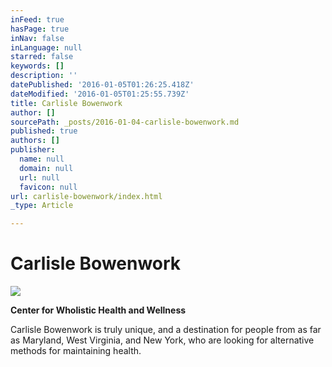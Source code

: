 ```yaml
---
inFeed: true
hasPage: true
inNav: false
inLanguage: null
starred: false
keywords: []
description: ''
datePublished: '2016-01-05T01:26:25.418Z'
dateModified: '2016-01-05T01:25:55.739Z'
title: Carlisle Bowenwork
author: []
sourcePath: _posts/2016-01-04-carlisle-bowenwork.md
published: true
authors: []
publisher:
  name: null
  domain: null
  url: null
  favicon: null
url: carlisle-bowenwork/index.html
_type: Article

---
```

# Carlisle Bowenwork
![](https://the-grid-user-content.s3-us-west-2.amazonaws.com/39d25399-86a5-449a-9e8a-221dc5b54d23.jpg)

**Center for Wholistic Health and Wellness**

Carlisle Bowenwork is truly unique, and a destination for people from as far as Maryland, West Virginia, and New York, who are looking for alternative methods for maintaining health.